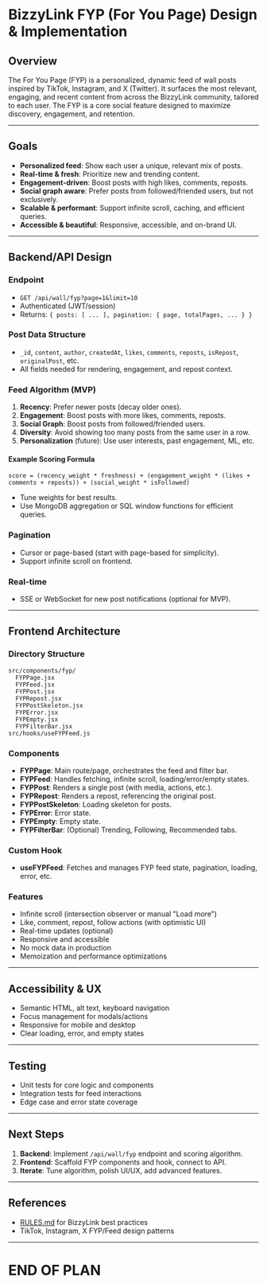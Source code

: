 # BizzyLink FYP (For You Page) Design & Implementation

## Overview
The For You Page (FYP) is a personalized, dynamic feed of wall posts inspired by TikTok, Instagram, and X (Twitter). It surfaces the most relevant, engaging, and recent content from across the BizzyLink community, tailored to each user. The FYP is a core social feature designed to maximize discovery, engagement, and retention.

---

## Goals
- **Personalized feed**: Show each user a unique, relevant mix of posts.
- **Real-time & fresh**: Prioritize new and trending content.
- **Engagement-driven**: Boost posts with high likes, comments, reposts.
- **Social graph aware**: Prefer posts from followed/friended users, but not exclusively.
- **Scalable & performant**: Support infinite scroll, caching, and efficient queries.
- **Accessible & beautiful**: Responsive, accessible, and on-brand UI.

---

## Backend/API Design

### Endpoint
- `GET /api/wall/fyp?page=1&limit=10`
- Authenticated (JWT/session)
- Returns: `{ posts: [ ... ], pagination: { page, totalPages, ... } }`

### Post Data Structure
- `_id`, `content`, `author`, `createdAt`, `likes`, `comments`, `reposts`, `isRepost`, `originalPost`, etc.
- All fields needed for rendering, engagement, and repost context.

### Feed Algorithm (MVP)
1. **Recency**: Prefer newer posts (decay older ones).
2. **Engagement**: Boost posts with more likes, comments, reposts.
3. **Social Graph**: Boost posts from followed/friended users.
4. **Diversity**: Avoid showing too many posts from the same user in a row.
5. **Personalization** (future): Use user interests, past engagement, ML, etc.

#### Example Scoring Formula
```
score = (recency_weight * freshness) + (engagement_weight * (likes + comments + reposts)) + (social_weight * isFollowed)
```
- Tune weights for best results.
- Use MongoDB aggregation or SQL window functions for efficient queries.

### Pagination
- Cursor or page-based (start with page-based for simplicity).
- Support infinite scroll on frontend.

### Real-time
- SSE or WebSocket for new post notifications (optional for MVP).

---

## Frontend Architecture

### Directory Structure
```
src/components/fyp/
  FYPPage.jsx
  FYPFeed.jsx
  FYPPost.jsx
  FYPRepost.jsx
  FYPPostSkeleton.jsx
  FYPError.jsx
  FYPEmpty.jsx
  FYPFilterBar.jsx
src/hooks/useFYPFeed.js
```

### Components
- **FYPPage**: Main route/page, orchestrates the feed and filter bar.
- **FYPFeed**: Handles fetching, infinite scroll, loading/error/empty states.
- **FYPPost**: Renders a single post (with media, actions, etc.).
- **FYPRepost**: Renders a repost, referencing the original post.
- **FYPPostSkeleton**: Loading skeleton for posts.
- **FYPError**: Error state.
- **FYPEmpty**: Empty state.
- **FYPFilterBar**: (Optional) Trending, Following, Recommended tabs.

### Custom Hook
- **useFYPFeed**: Fetches and manages FYP feed state, pagination, loading, error, etc.

### Features
- Infinite scroll (intersection observer or manual "Load more")
- Like, comment, repost, follow actions (with optimistic UI)
- Real-time updates (optional)
- Responsive and accessible
- No mock data in production
- Memoization and performance optimizations

---

## Accessibility & UX
- Semantic HTML, alt text, keyboard navigation
- Focus management for modals/actions
- Responsive for mobile and desktop
- Clear loading, error, and empty states

---

## Testing
- Unit tests for core logic and components
- Integration tests for feed interactions
- Edge case and error state coverage

---

## Next Steps
1. **Backend**: Implement `/api/wall/fyp` endpoint and scoring algorithm.
2. **Frontend**: Scaffold FYP components and hook, connect to API.
3. **Iterate**: Tune algorithm, polish UI/UX, add advanced features.

---

## References
- [RULES.md](./RULES.md) for BizzyLink best practices
- TikTok, Instagram, X FYP/Feed design patterns

---

# END OF PLAN 